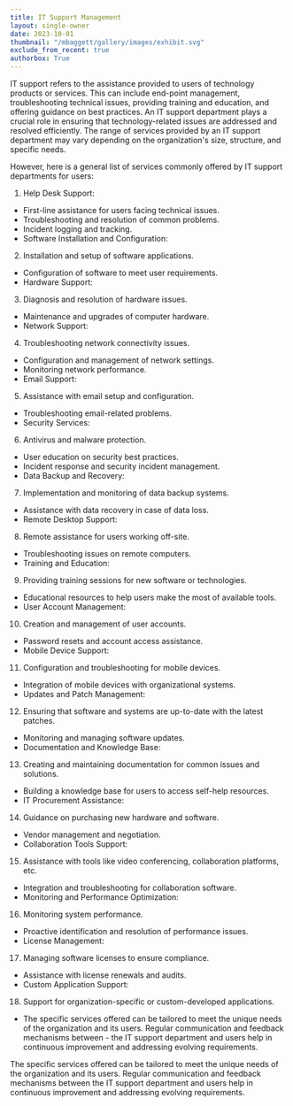 ```yaml
---
title: IT Support Management
layout: single-owner
date: 2023-10-01
thumbnail: "/mbaggett/gallery/images/exhibit.svg"
exclude_from_recent: true
authorbox: True
---
```

IT support refers to the assistance provided to users of technology products or services. This can include end-point management, troubleshooting technical issues, providing training and education, and offering guidance on best practices. An IT support department plays a crucial role in ensuring that technology-related issues are addressed and resolved efficiently. The range of services provided by an IT support department may vary depending on the organization's size, structure, and specific needs.
<!--more-->
However, here is a general list of services commonly offered by IT support departments for users:

1. Help Desk Support:
- First-line assistance for users facing technical issues.
- Troubleshooting and resolution of common problems.
- Incident logging and tracking.
- Software Installation and Configuration:

2. Installation and setup of software applications.
- Configuration of software to meet user requirements.
- Hardware Support:

3. Diagnosis and resolution of hardware issues.
- Maintenance and upgrades of computer hardware.
- Network Support:

4. Troubleshooting network connectivity issues.
- Configuration and management of network settings.
- Monitoring network performance.
- Email Support:

5. Assistance with email setup and configuration.
- Troubleshooting email-related problems.
- Security Services:

6. Antivirus and malware protection.
- User education on security best practices.
- Incident response and security incident management.
- Data Backup and Recovery:

7. Implementation and monitoring of data backup systems.
- Assistance with data recovery in case of data loss.
- Remote Desktop Support:

8. Remote assistance for users working off-site.
- Troubleshooting issues on remote computers.
- Training and Education:

9. Providing training sessions for new software or technologies.
- Educational resources to help users make the most of available tools.
- User Account Management:

10. Creation and management of user accounts.
- Password resets and account access assistance.
- Mobile Device Support:

11. Configuration and troubleshooting for mobile devices.
- Integration of mobile devices with organizational systems.
- Updates and Patch Management:

12. Ensuring that software and systems are up-to-date with the latest patches.
- Monitoring and managing software updates.
- Documentation and Knowledge Base:

13. Creating and maintaining documentation for common issues and solutions.
- Building a knowledge base for users to access self-help resources.
- IT Procurement Assistance:

14. Guidance on purchasing new hardware and software.
- Vendor management and negotiation.
- Collaboration Tools Support:

15. Assistance with tools like video conferencing, collaboration platforms, etc.
- Integration and troubleshooting for collaboration software.
- Monitoring and Performance Optimization:

16. Monitoring system performance.
- Proactive identification and resolution of performance issues.
- License Management:

17. Managing software licenses to ensure compliance.
- Assistance with license renewals and audits.
- Custom Application Support:

18. Support for organization-specific or custom-developed applications.
- The specific services offered can be tailored to meet the unique needs of the organization and its users. Regular communication and feedback mechanisms between - the IT support department and users help in continuous improvement and addressing evolving requirements.

The specific services offered can be tailored to meet the unique needs of the organization and its users. Regular communication and feedback mechanisms between the IT support department and users help in continuous improvement and addressing evolving requirements.